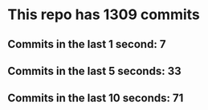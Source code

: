 # This repo has 1309 commits

## Commits in the last 1 second: 7
## Commits in the last 5 seconds: 33
## Commits in the last 10 seconds: 71
